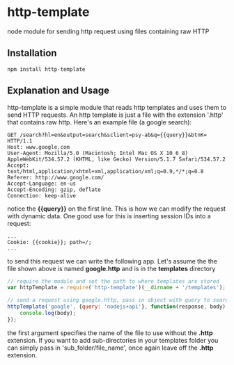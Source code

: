 http-template
=============

node module for sending http request using files containing raw HTTP

Installation
------------

    npm install http-template

Explanation and Usage
---------------------

http-template is a simple module that reads http templates and uses them to send HTTP requests. An http template is just a file with the extension '.http' that contains raw http. Here's an example file (a google search):

    GET /search?hl=en&output=search&sclient=psy-ab&q={{query}}&btnK= HTTP/1.1
    Host: www.google.com
    User-Agent: Mozilla/5.0 (Macintosh; Intel Mac OS X 10_6_8) AppleWebKit/534.57.2 (KHTML, like Gecko) Version/5.1.7 Safari/534.57.2
    Accept: text/html,application/xhtml+xml,application/xml;q=0.9,*/*;q=0.8
    Referer: http://www.google.com/
    Accept-Language: en-us
    Accept-Encoding: gzip, deflate
    Connection: keep-alive


notice the **{{query}}** on the first line. This is how we can modify the request with dynamic data. One good use for this is inserting session IDs into a request:

    ...
    Cookie: {{cookie}}; path=/;
    ...


to send this request we can write the following app. Let's assume the the file shown above is named **google.http** and is in the **templates** directory

```js
// require the module and set the path to where templates are stored
var httpTemplate = require('http-template')(__dirname + '/templates');

// send a request using google.http, pass in object with query to search for
httpTemplate('google', {query: 'nodejs+api'}, function(response, body) {
    console.log(body);
});
```

the first argument specifies the name of the file to use without the **.http** extension. If you want to add sub-directories in your templates folder you can simply pass in 'sub_folder/file_name', once again leave off the **.http** extension.



